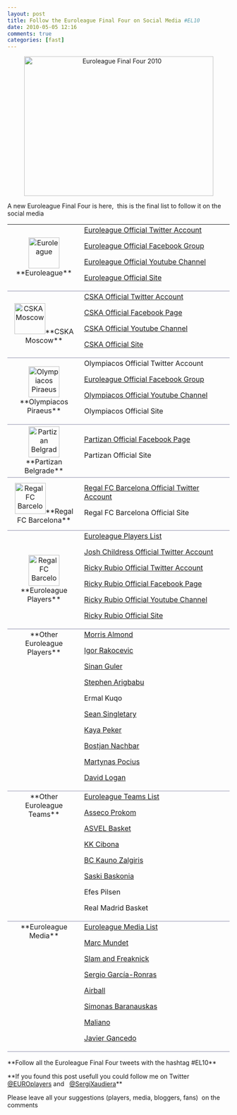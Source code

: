 ```yaml
---
layout: post
title: Follow the Euroleague Final Four on Social Media #EL10
date: 2010-05-05 12:16
comments: true
categories: [fast]
---
```

<p style="text-align: center;"><a href="http://www.euroleague.net/final-four/paris-2010/main-page"><img class="aligncenter" title="Euroleague Final Four 2010" src="http://www.euroleague.net/rs/26294/a80d1475-f44a-4f94-ba9d-16c1583b9b76/2a1/filename/1024x768.jpg" alt="Euroleague Final Four 2010" width="429" height="316" /></a>
<p style="text-align: left;">A new Euroleague Final Four is here,  this is the final list to follow it on the social media

<table border="0" cellspacing="0" cellpadding="0" width="90%">
<tbody>
<tr height="120px">
<td style="border-bottom: 1px solid #8E8EAC;" width="150px" align="center"><img class="aligncenter" title="Euroleague" src="http://a1.twimg.com/profile_images/210158974/el_RGB_REV_eball_bigger.jpg" alt="Euroleague" width="70" height="70" />**Euroleague**</td>
<td style="border-bottom: 1px solid #8E8EAC;"><a href="https://twitter.com/The_Euroleague">Euroleague Official Twitter Account</a>

<a href="https://www.facebook.com/TheEuroleague">Euroleague Official Facebook Group</a>

<a href="http://www.youtube.com/euroleague">Euroleague Official Youtube Channel</a>

<a href="http://www.euroleague.net">Euroleague Official Site</a></td>
</tr>
<tr height="120px">
<td style="border-bottom: 1px solid #8E8EAC;" align="center"><img class="aligncenter" title="CSKA Moscow" src="http://www.euroleague.net/rs/25936/5fae8dff-b186-4e7f-a158-c16e8e479736/ecc/filename/5fa.png" alt="CSKA Moscow" width="70" height="70" />**CSKA Moscow**</td>
<td style="border-bottom: 1px solid #8E8EAC;"><a href="https://twitter.com/CSKABasketball">CSKA Official Twitter Account</a>

<a href="https://www.facebook.com/cskabasket?ref=nf">CSKA Official Facebook Page</a>

<a href="http://www.youtube.com/user/TheCskabasket">CSKA Official Youtube Channel</a>

<a href="http://www.cskabasket.com/?lang=en">CSKA Official Site</a></td>
</tr>
<tr height="120px">
<td style="border-bottom: 1px solid #8E8EAC;" align="center"><img class="aligncenter" title="Olympiacos Piraeus" src="http://www.euroleague.net/rs/25937/5fae8dff-b186-4e7f-a158-c16e8e479736/109/filename/5fa.png" alt="Olympiacos Piraeus" width="70" height="70" />**Olympiacos Piraeus**</td>
<td style="border-bottom: 1px solid #8E8EAC;">Olympiacos Official Twitter Account

<a href="https://www.facebook.com/TheEuroleague">Euroleague Official Facebook Group</a>

<a href="http://www.youtube.com/olympiacosbcgr">Olympiacos Official Youtube Channel</a>

Olympiacos Official Site</td>
</tr>
<tr height="120px">
<td style="border-bottom: 1px solid #8E8EAC;" align="center"><img class="aligncenter" title="Partizan Belgrade" src="http://www.euroleague.net/rs/25938/5fae8dff-b186-4e7f-a158-c16e8e479736/83a/filename/5fa.png" alt="Partizan Belgrade" width="70" height="70" />**Partizan Belgrade**</td>
<td style="border-bottom: 1px solid #8E8EAC;"><a href="https://www.facebook.com/bcpartizan">Partizan Official Facebook Page</a>

Partizan Official Site</td>
</tr>
<tr height="120px">
<td style="border-bottom: 1px solid #8E8EAC;" align="center"><img class="aligncenter" title="Regal FC Barcelona" src="http://www.euroleague.net/rs/25939/5fae8dff-b186-4e7f-a158-c16e8e479736/2ce/filename/5fa.png" alt="Regal FC Barcelona" width="70" height="70" />**Regal FC Barcelona**</td>
<td style="border-bottom: 1px solid #8E8EAC;"><a href="https://twitter.com/FCBbasket">Regal FC Barcelona Official Twitter Account</a>

Regal FC Barcelona Official Site</td>
</tr>
<tr height="120px">
<td style="border-bottom: 1px solid #8E8EAC;" align="center"><img class="aligncenter" title="Euroleague Players" src="http://a3.twimg.com/profile_images/148396783/euroleague_logo_bigger.jpg" alt="Regal FC Barcelona" width="70" height="70" />**Euroleague Players**</td>
<td style="border-bottom: 1px solid #8E8EAC;"><a href="https://twitter.com/EUROplayers/euroleague-players">Euroleague Players List</a>

<a href="https://twitter.com/JChillin">Josh Childress Official Twitter Account</a>

<a href="https://twitter.com/rickyrubio9">Ricky Rubio Official Twitter Account</a>

<a href="http://www.facebook.com/pages/RickyRubio/485010670577">Ricky Rubio Official Facebook Page</a>

<a href="http://www.youtube.com/user/rickyrubioweb">Ricky Rubio Official Youtube Channel</a>

<a href="http://www.rickyrubio9.com/en/">Ricky Rubio Official Site</a></td>
</tr>
<tr height="120px">
<td style="border-bottom: 1px solid #8E8EAC;" align="center" valign="top">**Other Euroleague Players**</td>
<td style="border-bottom: 1px solid #8E8EAC;"><a href="https://twitter.com/FreeMoAlmond">Morris Almond </a>

<a href="https://twitter.com/IgorRakocevic">Igor Rakocevic</a>

<a href="https://twitter.com/sinanguler">Sinan Guler</a>

<a href="https://twitter.com/bigsteve12">Stephen Arigbabu</a>

Ermal Kuqo

<a href="https://twitter.com/SeanSingletary">Sean Singletary</a>

<a href="https://twitter.com/kayapeker">Kaya Peker</a>

<a href="https://twitter.com/BokiNachbar">Bostjan Nachbar</a>

<a href="https://twitter.com/LTUmarty">Martynas Pocius</a>

<a href="https://twitter.com/DatDude12">David Logan</a></td>
</tr>
<tr height="120px">
<td style="border-bottom: 1px solid #8E8EAC;" align="center" valign="top">**Other Euroleague Teams**</td>
<td style="border-bottom: 1px solid #8E8EAC;"><a href="https://twitter.com/EUROplayers/euroleague-teams">Euroleague Teams List </a>

<a href="https://twitter.com/assecoprokom">Asseco Prokom</a>

<a href="https://twitter.com/ASVEL_Basket">ASVEL Basket</a>

<a href="https://twitter.com/kk_cibona">KK Cibona</a>

<a href="https://twitter.com/bczalgiris">BC Kauno Zalgiris</a>

<a href="https://twitter.com/Baskonia">Saski Baskonia</a>

Efes Pilsen

Real Madrid Basket</td>
</tr>
<tr height="120px">
<td style="border-bottom: 1px solid #8E8EAC;" align="center" valign="top">**Euroleague Media**</td>
<td style="border-bottom: 1px solid #8E8EAC;"><a href="https://twitter.com/EUROplayers/euroleague-media">Euroleague Media List</a>

<a href="https://twitter.com/MarcMundet78">Marc Mundet</a>

<a href="https://twitter.com/Euro_Adventures">Slam and Freaknick </a>

<a href="https://twitter.com/s9rgio">Sergio García-Ronras</a>

<a href="https://twitter.com/airball">Airball</a>

<a href="https://twitter.com/LithuaniaBasket">Simonas Baranauskas</a>

<a href="https://twitter.com/maliano">Maliano</a>

<a href="https://twitter.com/ganchetto">Javier Gancedo</a></td>
</tr>
</tbody>
</table>
<p style="text-align: left;">**Follow all the Euroleague Final Four tweets with the hashtag #EL10**
<p style="text-align: left;">**If you found this post usefull you could follow me on Twitter  <a href="https://twitter.com/EUROplayers">@EUROplayers</a> and   <a href="https://twitter.com/SergiXaudiera">@SergiXaudiera</a>**
<p style="text-align: left;">Please leave all your suggestions (players, media, bloggers, fans)  on the comments
<p style="text-align: left;">
<p style="text-align: left;">
